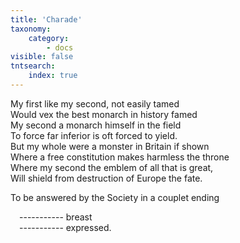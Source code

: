 ```yaml
---
title: 'Charade'
taxonomy:
    category:
        - docs
visible: false
tntsearch:
    index: true
---
```


My first like my second, not easily tamed  
Would vex the best monarch in history famed  
My second a monarch himself in the field  
To force far inferior is oft forced to yield.  
But my whole were a monster in Britain if shown  
Where a free constitution makes harmless the throne  
Where my second the emblem of all that is great,  
Will shield from destruction of Europe the fate.

To be answered by the Society in a couplet ending

&emsp;----------- breast  
&emsp;----------- expressed.